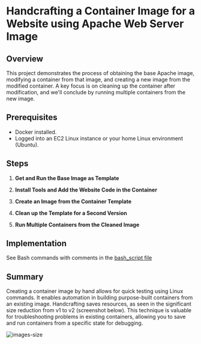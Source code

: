 # Handcrafting a Container Image for a Website using Apache Web Server Image

## Overview

This project demonstrates the process of obtaining the base Apache image, modifying a container from that image, and creating a new image from the modified container. A key focus is on cleaning up the container after modification, and we'll conclude by running multiple containers from the new image.

## Prerequisites

- Docker installed.
- Logged into an EC2 Linux instance or your home Linux environment (Ubuntu).

## Steps

1. **Get and Run the Base Image as Template** 

2. **Install Tools and Add the Website Code in the Container** 

3. **Create an Image from the Container Template**
   
4. **Clean up the Template for a Second Version**
  
5. **Run Multiple Containers from the Cleaned Image**
  

## Implementation

See Bash commands with comments in the  [bash_script file](https://github.com/DimitryZH/handcrafting-container-image/blob/main/bash_script.sh)

## Summary

Creating a container image by hand allows for quick testing using Linux commands. It enables automation in building purpose-built containers from an existing image. Handcrafting saves resources, as seen in the significant size reduction from v1 to v2  (screenshot below). This technique is valuable for troubleshooting problems in existing containers, allowing you to save and run containers from a specific state for debugging.

![images-size](https://github.com/DimitryZH/handcrafting-container-image/assets/146372946/4f1cb702-4321-42ef-9b26-90b60c0fbbf0)
